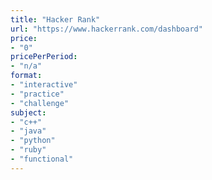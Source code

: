 ```yaml
---
title: "Hacker Rank"
url: "https://www.hackerrank.com/dashboard"
price: 
- "0"
pricePerPeriod: 
- "n/a"
format: 
- "interactive"
- "practice"
- "challenge"
subject: 
- "c++"
- "java"
- "python"
- "ruby"
- "functional"
---
```

